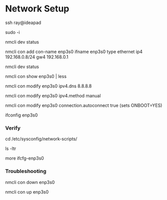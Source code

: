 # Network Setup

ssh ray@ideapad

sudo -i

nmcli dev status

nmcli con add con-name enp3s0 ifname enp3s0 type ethernet ip4 192.168.0.8/24 gw4 192.168.0.1 

nmcli dev status

nmcli con show enp3s0 | less

nmcli con modify enp3s0 ipv4.dns 8.8.8.8

nmcli con modify enp3s0 ipv4.method manual

nmcli con modify enp3s0 connection.autoconnect true (sets ONBOOT=YES)

ifconfig enp3s0

### Verify

cd /etc/sysconfig/network-scripts/

ls -ltr 

more ifcfg-enp3s0

### Troubleshooting

nmcli con down enp3s0

nmcli con up enp3s0
